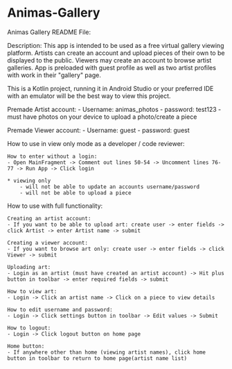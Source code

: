 # Animas-Gallery
Animas Gallery README File:

Description: This app is intended to be used as a free virtual gallery viewing platform. Artists can create an account and upload pieces of their own to be displayed to the public. Viewers may create an account to browse artist galleries. App is preloaded with guest profile as well as two artist profiles with work in their "gallery" page. 

This is a Kotlin project, running it in Android Studio or your preferred IDE with an emulator will be the best way to view this project. 

Premade Artist account:
	- Username: animas_photos
	- password: test123
	- must have photos on your device to upload a photo/create a piece

Premade Viewer account:
	- Username: guest
	- password: guest

How to use in view only mode as a developer / code reviewer: 

	How to enter without a login:
	- Open MainFragment -> Comment out lines 50-54 -> Uncomment lines 76-77 -> Run App -> Click login
	
	* viewing only
		- will not be able to update an accounts username/password
		- will not be able to upload a piece 

How to use with full functionality:
		
	Creating an artist account:
	- If you want to be able to upload art: create user -> enter fields -> click Artist -> enter Artist name -> submit

	Creating a viewer account:
	- If you want to browse art only: create user -> enter fields -> click Viewer -> submit

	Uploading art:
	- Login as an artist (must have created an artist account) -> Hit plus button in toolbar -> enter required fields -> submit

	How to view art:
	- Login -> Click an artist name -> Click on a piece to view details 

	How to edit username and password:
	- Login -> Click settings button in toolbar -> Edit values -> Submit

	How to logout:
	- Login -> Click logout button on home page

	Home button:
	- If anywhere other than home (viewing artist names), click home button in toolbar to return to home page(artist name list)

	


